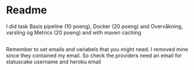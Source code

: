 # Readme
I did task Basis pipeline (10 poeng), Docker (20 poeng) and Overvåkning, varsling og Metrics (20 poeng) 
and with maven caching

## 
Remember to set emails and variabels that you might need.
I removed mine since they contained my email.
So check the providers need an email for statuscake username and heroku email
